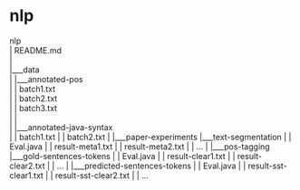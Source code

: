 # nlp

nlp<br>
|    README.md<br>
|<br>
|___data<br>
|    |___annotated-pos<br>
|   |    batch1.txt<br>
|   |    batch2.txt<br>
|   |    batch3.txt<br>
|   |<br>
|   |___annotated-java-syntax<br>
|       |   batch1.txt
|       |   batch2.txt
|
|___paper-experiments
    |___text-segmentation
    |   |   Eval.java
    |   |   result-meta1.txt
    |   |   result-meta2.txt
    |   |   ...
    |
    |___pos-tagging
        |___gold-sentences-tokens
        |   |   Eval.java
        |   |   result-clear1.txt
        |   |   result-clear2.txt
        |   |   ...
        |
        |___predicted-sentences-tokens
        |   |   Eval.java
        |   |   result-sst-clear1.txt
        |   |   result-sst-clear2.txt
        |   |   ...
        
